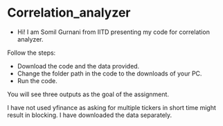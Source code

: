 # Correlation_analyzer

- Hi! I am Somil Gurnani from IITD presenting my code for correlation analyzer.

Follow the steps:
- Download the code and the data provided.
- Change the folder path in the code to the downloads of your PC.
- Run the code.

You will see three outputs as the goal of the assignment.

I have not used yfinance as asking for multiple tickers in short time might result in blocking. I have downloaded the data separately.





